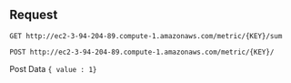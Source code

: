 ## Request

`GET http://ec2-3-94-204-89.compute-1.amazonaws.com/metric/{KEY}/sum`

`POST http://ec2-3-94-204-89.compute-1.amazonaws.com/metric/{KEY}/`

Post Data `{ value : 1}`
